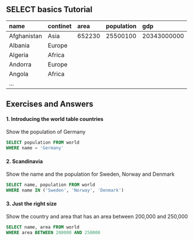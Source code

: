 ## SELECT basics Tutorial
| name | continet | area | population | gdp |
| :--- | :--- | :--- | :--- | :--- |
| Afghanistan | Asia | 652230 | 25500100 | 20343000000 |
| Albania | Europe |  |  |  |
| Algeria | Africa |  |  |  |
| Andorra | Europe |  |  |  |
| Angola | Africa |  |  |  |
| ... |  |  |  |  |

## Exercises and Answers
#### 1. Introducing the world table countries
Show the population of Germany
```SQL
SELECT population FROM world
WHERE name = 'Germany'
```

#### 2. Scandinavia
Show the name and the population for Sweden, Norway and Denmark
```SQL
SELECT name, population FROM world
WHERE name IN ('Sweden', 'Norway', 'Denmark')
```

#### 3. Just the right size
Show the country and area that has an area between 200,000 and 250,000
```SQL
SELECT name, area FROM world
WHERE area BETWEEN 200000 AND 250000
```
